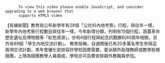 
          To view this video please enable JavaScript, and consider upgrading to a web browser that
          supports HTML5 video
【有線新聞】教育局公布新學年有28個「公社科內地考察」行程，與往年一樣。
新學年內地考察行程數目與往年一樣，今年新增分類，列明有15個行程，涵蓋革命歷史遺址及博物館等「紅色資源」，亦有6個行程與紀念抗戰勝利80周年相關，另外有89個「學生內地交流計劃」。
教育局稱，自通關後已有20多萬名學生參與這兩項交流計劃，來年會優化安排容許學校因應需要，委派額外助理教師或教學助理隨團，上限為隨團教學人員兩成，學校亦可自費安排額外教職員參加。